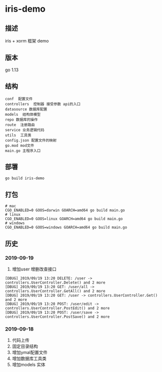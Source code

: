 # iris-demo

## 描述
iris + xorm 框架 demo

## 版本
go 1.13

## 结构
```cassandraql
conf  配置文件
controllers  控制器 接受参数 api的入口
datasource 数据库配置
models  结构体模型
repo 数据库的操作
route  注册路由
service 业务逻辑代码
utils  工具类
config.json 配置文件的映射
go.mod mod文件
main.go 主程序入口
```

## 部署
```cassandraql
go build iris-demo
```

## 打包
```cassandraql
# mac
CGO_ENABLED=0 GOOS=darwin GOARCH=amd64 go build main.go
# linux
CGO_ENABLED=0 GOOS=linux GOARCH=amd64 go build main.go
# windows
CGO_ENABLED=0 GOOS=windows GOARCH=amd64 go build main.go
```

## 历史

### 2019-09-19
1. 增加user 增删改查接口
```
[DBUG] 2019/09/19 13:20 DELETE: /user -> controllers.UserController.Delete() and 2 more
[DBUG] 2019/09/19 13:20 GET: /user/all -> controllers.UserController.GetAll() and 2 more
[DBUG] 2019/09/19 13:20 GET: /user -> controllers.UserController.Get() and 2 more
[DBUG] 2019/09/19 13:20 POST: /user/edit -> controllers.UserController.PostEdit() and 2 more
[DBUG] 2019/09/19 13:20 POST: /user/save -> controllers.UserController.PostSave() and 2 more
```


### 2019-09-18
1. 代码上传
2. 固定目录结构
3. 增加ymal配置文件
4. 增加数据库工具类
5. 增加models 实体